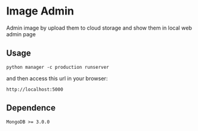 Image Admin
=======

Admin image by upload them to cloud storage and show them in local web admin page


## Usage

    python manager -c production runserver

and then access this url in your browser:

    http://localhost:5000


## Dependence

    MongoDB >= 3.0.0

